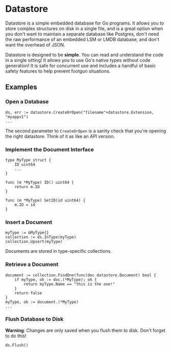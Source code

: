 # Datastore

Datastore is a simple embedded database for Go programs. It allows you to store complex structures on disk in a single file, and is a great option when you don't want to maintain a separate database like Postgres, don't need the raw performance of an embedded LSM or LMDB database, and don't want the overhead of JSON.

Datastore is designed to be **simple**. You can read and understand the code in a single sitting! It allows you to use Go's native types without code generation! It is safe for concurrent use and includes a handful of basic safety features to help prevent footgun situations.

## Examples

### Open a Database

	ds, err := datastore.CreateOrOpen("filename"+datastore.Extension, "myappv1")
	...

The second parameter to `CreateOrOpen` is a sanity check that you're opening the
right datastore. Think of it as like an API version.

### Implement the Document Interface

	type MyType struct {
		ID uint64
		...
	}

	func (m *MyType) ID() uint64 {
		return m.ID
	}

	func (m *MyType) SetID(id uint64) {
		m.ID = id
	}

### Insert a Document

	myType := &MyType{}
	collection := ds.InType(myType)
	collection.Upsert(myType)

Documents are stored in type-specific collections.

### Retrieve a Document

	document := collection.FindOne(func(doc datastore.Document) bool {
		if myType, ok := doc.(*MyType); ok {
			return myType.Name == "this is the one!"
		}
		return false
	}
	myType, ok := document.(*MyType)
	...

### Flush Database to Disk

**Warning**: Changes are only saved when you flush them to disk. Don't forget to
do this!

	ds.Flush()
